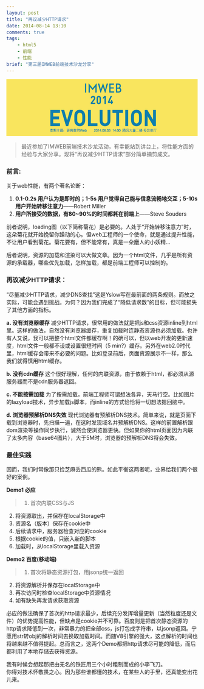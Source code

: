 ```yaml
---
layout: post
title: "再议减少HTTP请求"
date: 2014-08-14 13:10
comments: true
tags: 
	- html5 
	- 前端 
	- 性能
brief: "第三届IMWEB前端技术沙龙分享"
---       
```


![沙龙分享](/assets/blogImg/reduce-http.jpg)       
> 最近参加了IMWEB前端技术沙龙活动，有幸能站到讲台上，将性能方面的经验与大家分享。现将“再议减少HTTP请求”部分简单摘剪成文。

<!-- more -->

### 前言:

关于web性能，有两个著名论断：              
1. **0.1-0.2s 用户认为是即时的；1-5s 用户觉得自己能与信息流畅地交互；5-10s 用户开始转移注意力**——Robert Miller                               
2. **用户所接受的数据，有80~90%的时间都耗在前端上**——Steve Souders

前者说明，loading图（以下简称菊花）是必要的。人处于“开始转移注意力”时，这朵菊花就开始挽留你躁动的心。但web工程师的一个使命，就是通过提升性能，不让用户看到菊花。菊花要有，但不能常有，真是一朵磨人的小妖精…

后者说明，资源的加载和渲染可以大做文章。因为一个html文件，几乎是所有资源的承载器，哪些优先加载，怎样加载，都是前端工程师可以控制的。

### 再议减少HTTP请求：

“尽量减少HTTP请求，减少DNS查找”这是Yslow写在最前面的两条规则。而放之实际，可能会遇到挑战。为何？因为我们完成了“降低请求数”的目标，但可能损失了其他方面的指标。

**a. 没有浏览器缓存**
减少HTTP请求，很常用的做法就是把js和css资源inline到html里。这样的做法，自然没有浏览器缓存，重复加载时连静态资源也必须加载。也许有人又说，我可以把整个html文件都缓存啊！的确可以，但以web开发的更新速度，html文件一般都不设或设置很短时间（5 min?）缓存。另外在web2.0时代里，html缓存会带来不必要的问题。比如登录前后，页面资源展示不一样，那么我们就得慎用html缓存。

**b. 没有cdn缓存**
这个很好理解，任何的内联资源，由于依赖于html，都必须从源服务器而不是cdn服务器返回。

**c. 不能按需加载**
为了按需加载，前端工程师可谓想法各异，天马行空。比如图片的lazyload技术，异步加载js脚本，而inline的方式恰恰将一切想法摁回脑中。

**d. 浏览器预解析DNS失效**
现代浏览器有预解析DNS技术。简单来说，就是页面下载到浏览器时，先扫描一遍，在这时发现域名并预解析DNS。这样的前置解析跟dom渲染等操作同步执行，诚然会使浏览器更快。但如果你的html页面因为内联了太多内容（base64图片），大于5M时，浏览器的预解析DNS将会失效。

### 最佳实践
因而，我们时常像那只捡芝麻丢西瓜的熊。如此平衡这两者呢，业界给我们两个很好的案例。

**Demo1 必应**               
> 1. 首次内联CSS与JS
  2. 将资源取出，并保存在localStorage中
  3. 资源名（版本）保存在cookie中
  4. 后续请求中，服务器检查对应的cookie
  5. 根据cookie的值，只嵌入新的脚本
  6. 加载时，从localStorage里载入资源

**Demo2 百度(移动端)**               
> 1. 首次将静态资源打包，用jsonp统一返回
  2. 将资源解析并保存在localStorage中
  3. 再次访问时检查localStorage中资源情况
  4. 如有缺失再发请求获取资源

必应的做法确保了首次的http请求最少，后续充分发挥增量更新（当然粒度还是文件）的优势提高性能，但缺点是cookie并不可靠。百度则是把首次静态资源的http请求降低到一次，非常暴力的把全部css，js打包成字符串，以jsonp返回。宁愿用str转obj的解析时间去换取加载时间。而随V8引擎的强大，这点解析的时间也将越来越不值得提起。总而言之，这两个Demo都把http请求尽可能的降低，而后都利用了本地存储去获得资源。              

我有时候会想起那把由无名的铁匠用三个小时粗制而成的小李飞刀。                   
你得对技术怀敬畏之心。因为那些谁都懂的技术，在某些人的手里，还真能变出花儿来。


